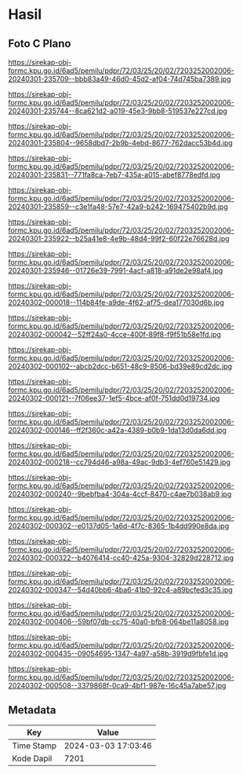 # Hasil

## Foto C Plano

https://sirekap-obj-formc.kpu.go.id/6ad5/pemilu/pdpr/72/03/25/20/02/7203252002006-20240301-235709--bbb83a49-46d0-45d2-af04-74d745ba7389.jpg

https://sirekap-obj-formc.kpu.go.id/6ad5/pemilu/pdpr/72/03/25/20/02/7203252002006-20240301-235744--8ca621d2-a019-45e3-9bb8-519537e227cd.jpg

https://sirekap-obj-formc.kpu.go.id/6ad5/pemilu/pdpr/72/03/25/20/02/7203252002006-20240301-235804--9658dbd7-2b9b-4ebd-8677-762dacc53b4d.jpg

https://sirekap-obj-formc.kpu.go.id/6ad5/pemilu/pdpr/72/03/25/20/02/7203252002006-20240301-235831--771fa8ca-7eb7-435a-a015-abef8778edfd.jpg

https://sirekap-obj-formc.kpu.go.id/6ad5/pemilu/pdpr/72/03/25/20/02/7203252002006-20240301-235859--c3e1fa48-57e7-42a9-b242-169475402b9d.jpg

https://sirekap-obj-formc.kpu.go.id/6ad5/pemilu/pdpr/72/03/25/20/02/7203252002006-20240301-235922--b25a41e8-4e9b-48d4-99f2-60f22e76628d.jpg

https://sirekap-obj-formc.kpu.go.id/6ad5/pemilu/pdpr/72/03/25/20/02/7203252002006-20240301-235946--01726e39-7991-4acf-a818-a91de2e98af4.jpg

https://sirekap-obj-formc.kpu.go.id/6ad5/pemilu/pdpr/72/03/25/20/02/7203252002006-20240302-000018--114b84fe-a9de-4f62-af75-dea177030d6b.jpg

https://sirekap-obj-formc.kpu.go.id/6ad5/pemilu/pdpr/72/03/25/20/02/7203252002006-20240302-000042--52ff24a0-4cce-400f-89f8-f9f51b58e1fd.jpg

https://sirekap-obj-formc.kpu.go.id/6ad5/pemilu/pdpr/72/03/25/20/02/7203252002006-20240302-000102--abcb2dcc-b651-48c9-8506-bd39e89cd2dc.jpg

https://sirekap-obj-formc.kpu.go.id/6ad5/pemilu/pdpr/72/03/25/20/02/7203252002006-20240302-000121--7f06ee37-1ef5-4bce-af0f-751dd0d19734.jpg

https://sirekap-obj-formc.kpu.go.id/6ad5/pemilu/pdpr/72/03/25/20/02/7203252002006-20240302-000146--ff2f360c-a42a-4389-b0b9-1da13d0da6dd.jpg

https://sirekap-obj-formc.kpu.go.id/6ad5/pemilu/pdpr/72/03/25/20/02/7203252002006-20240302-000218--cc794d46-a98a-49ac-9db3-4ef760e51429.jpg

https://sirekap-obj-formc.kpu.go.id/6ad5/pemilu/pdpr/72/03/25/20/02/7203252002006-20240302-000240--9bebfba4-304a-4ccf-8470-c4ae7b038ab9.jpg

https://sirekap-obj-formc.kpu.go.id/6ad5/pemilu/pdpr/72/03/25/20/02/7203252002006-20240302-000302--e0137d05-1a6d-4f7c-8365-1b4dd990e8da.jpg

https://sirekap-obj-formc.kpu.go.id/6ad5/pemilu/pdpr/72/03/25/20/02/7203252002006-20240302-000322--b4076414-cc40-425a-9304-32829d228712.jpg

https://sirekap-obj-formc.kpu.go.id/6ad5/pemilu/pdpr/72/03/25/20/02/7203252002006-20240302-000347--54d40bb6-4ba6-41b0-92c4-a89bcfed3c35.jpg

https://sirekap-obj-formc.kpu.go.id/6ad5/pemilu/pdpr/72/03/25/20/02/7203252002006-20240302-000406--59bf07db-cc75-40a0-bfb8-064be11a8058.jpg

https://sirekap-obj-formc.kpu.go.id/6ad5/pemilu/pdpr/72/03/25/20/02/7203252002006-20240302-000435--09054695-1347-4a97-a58b-3919d9fbfe1d.jpg

https://sirekap-obj-formc.kpu.go.id/6ad5/pemilu/pdpr/72/03/25/20/02/7203252002006-20240302-000508--3379868f-0ca9-4bf1-987e-16c45a7abe57.jpg


## Metadata

| Key        | Value               |
| ---------- | ------------------- |
| Time Stamp | 2024-03-03 17:03:46 |
| Kode Dapil | 7201                |



